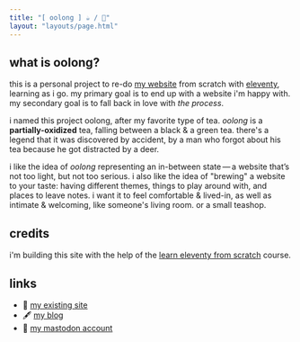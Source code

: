 ```yaml
---
title: "[ oolong ] ☕️ / 🍵"
layout: "layouts/page.html"
---
```


## what is oolong?

this is a personal project to re-do [my website](https://jillian.cloud) from scratch with [eleventy](https://www.11ty.dev/), learning as i go. my primary goal is to end up with a website i'm happy with. my secondary goal is to fall back in love with _the process_.

i named this project oolong, after my favorite type of tea. _oolong_ is a **partially-oxidized** tea, falling between a black & a green tea. there's a legend that it was discovered by accident, by a man who forgot about his tea because he got distracted by a deer.

i like the idea of _oolong_ representing an in-between state — a website that’s not too light, but not too serious. i also like the idea of "brewing" a website to your taste: having different themes, things to play around with, and places to leave notes. i want it to feel comfortable & lived-in, as well as intimate & welcoming, like someone's living room. or a small teashop.

## credits

i'm building this site with the help of the [learn eleventy from scratch](https://learneleventyfromscratch.com/) course.

## links

- 📁 [my existing site](https://jillian.cloud)
- 🖋️ [my blog](https://jillian.garden)
- 💭 [my mastodon account](https://sleepy.cool/@jillian)

